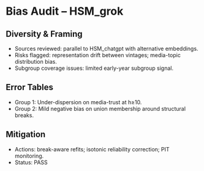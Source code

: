 ﻿# Bias Audit – HSM_grok
## Diversity & Framing
- Sources reviewed: parallel to HSM_chatgpt with alternative embeddings.
- Risks flagged: representation drift between vintages; media-topic distribution bias.
- Subgroup coverage issues: limited early-year subgroup signal.

## Error Tables
- Group 1: Under-dispersion on media-trust at h≥10.
- Group 2: Mild negative bias on union membership around structural breaks.

## Mitigation
- Actions: break-aware refits; isotonic reliability correction; PIT monitoring.
- Status: PASS
